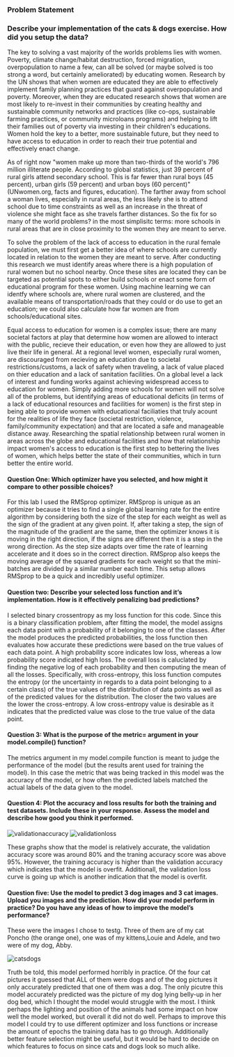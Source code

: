 ### Problem Statement 

### Describe your implementation of the cats & dogs exercise. How did you setup the data?

  The key to solving a vast majority of the worlds problems lies with women. Poverty, climate change/habitat destruction, forced migration, overpopulation to name a few, can all be solved (or maybe solved is too strong a word, but certainly ameliorated) by educating women. Research by the UN shows that when women are educated they are able to effectively implement family planning practices that guard against overpopulation and poverty. Moreover, when they are educated research shows that women are most likely to re-invest in their communities by creating healthy and sustainable community networks and practices (like co-ops, sustainable farming practices, or community microloans programs) and helping to lift their families out of poverty via investing in their children's educations. Women hold the key to a better, more sustainable future, but they need to have access to education in order to reach their true potential and effectively enact change. 

  As of right now "women make up more than two-thirds of the world's 796 million illiterate people. According to global statistics, just 39 percent of rural girls attend secondary school. This is far fewer than rural boys (45 percent), urban girls (59 percent) and urban boys (60 percent)" (UNwomen.org, facts and figures, education). The farther away from school a woman lives, especially in rural areas, the less likely she is to attend school due to time constraints as well as an increase in the threat of violence she might face as she travels farther distances. So the fix for so many of the world problems? in the most simplisitc terms: more schools in rural areas that are in close proximity to the women they are meant to serve.

  To solve the problem of the lack of access to education in the rural female population, we must first get a better idea of where schools are currently located in relation to the women they are meant to serve. After conducting this research we must identify areas where there is a high population of rural women but no school nearby. Once these sites are located they can be targeted as potential spots to either build schools or enact some form of educational program for these women. Using machine learning we can identfy where schools are, where rural women are clustered, and the available means of transportation/roads that they could or do use to get an education; we could also calculate how far women are from schools/educational sites. 
  
  Equal access to education for women is a complex issue; there are many societal factors at play that determine how women are allowed to interact with the public, recieve their education, or even how they are allowed to just live their life in general. At a regional level women, especially rural women, are discouraged from recieving an education due to societal restrictions/customs, a lack of safety when traveling, a lack of value placed on thier education and a lack of sanitation facilities. On a  global level a lack of interest and funding works against achieving widespread access to education for women. Simply adding more schools for women will not solve all of the problems, but identifying areas of educational deficits (in terms of a lack of educational resources and facilities for women) is the first step in being able to provide women with educational faciliaties that truly acount for the realities of life they face (societal restriction, violence, family/community expectation) and that are located a safe and manageable distance away. Researching the spatial relationship between rural women in areas across the globe and educational facilities and how that relationship impact women's access to education is the first step to bettering the lives of women, which helps better the state of their communities, which in turn better the entire world.

####  Question One: Which optimizer have you selected, and how might it compare to other possible choices?  
For this lab I used the RMSprop optimizer. RMSprop is unique as an optimizer because it tries to find a single global learning rate for the entire algorithm by considering both the size of the step for each weight as well as the sign of the gradient at any given point. If, after taking a step, the sign of the magnitude of the gradient are the same, then the optimizer knows it is moving in the right direction, if the signs are different then it is a step in the wrong direction. As the step size adapts over time the rate of learning accelerate and it does so in the correct direction. RMSprop also keeps the moving average of the squared gradients for each weight so that the mini-batches are divided by a similar number each time. This setup allows RMSprop to be a quick and incredibly useful optimizer. 

#### Question two: Describe your selected loss function and it’s implementation. How is it effectively penalizing bad predictions? 
I selected binary crossentropy as my loss function for this code. Since this is a binary classification problem, after fitting the model, the model assigns each data point with a probability of it belonging to one of the classes. After the model produces the predicted probabilities, the loss function then evaluates how accurate these predictions were based on the true values of each data point. A high probability score indicates low loss, whereas a low probability score indicated high loss. The overall loss is caluclated by finding the negative log of each probability and then computing the mean of all the losses. Specifically, with cross-entropy, this loss function computes the entropy (or the uncertainty in regards to a data point belonging to a certain class) of the true values of the distribution of data points as well as of the predicted values for the distribution. The closer the two values are the lower the cross-entropy. A low cross-entropy value is desirable as it indicates that the predicted value was close to the true value of the data point.  

#### Question 3: What is the purpose of the metric= argument in your model.compile() function?
The metrics argument in my model.compile function is meant to judge the performance of the model (but the results arent used for training the model). In this case the metric that was being tracked in this model was the accuracy of the model, or how often the predicted labels matched the actual labels of the data given to the model. 

#### Question 4: Plot the accuracy and loss results for both the training and test datasets.  Include these in your response.  Assess the model and describe how good you think it performed.
![validationaccuracy](https://user-images.githubusercontent.com/67922294/87975622-dd4f7300-ca99-11ea-8d50-a6bdc8c80f90.png)
![validationloss](https://user-images.githubusercontent.com/67922294/87975760-0cfe7b00-ca9a-11ea-984f-18c4a551b8a9.png)

These graphs show that the model is relatively accurate, the validation accuracy score was around 80% and the traning accuracy score was above 95%. However, the training accuracy is higher than the validation accuracy which indicates that the model is overfit. Additionall, the validation loss curve is going up which is another indication that the model is overfit.

#### Question five: Use the model to predict 3 dog images and 3 cat images.  Upload you images and the prediction.  How did your model perform in practice?  Do you have any ideas of how to improve the model’s performance?
These were the images I chose to testg. Three of them are of my cat Poncho (the orange one), one was of my kittens,Louie and Adele, and two were of my dog, Abby.

![catsdogs](https://user-images.githubusercontent.com/67922294/87971666-aece9980-ca93-11ea-960a-12e7dec3ebc1.png)

Truth be told, this model performed horribly in practice. Of the four cat pictures it guessed that ALL of them were dogs and of the dog pictures it only accurately predicted that one of them was a dog. The only picutre this model accurately predicted was the picture of my dog lying belly-up in her dog bed, which I thought the model would struggle with the most. I think perhaps the lighting and position of the animals had some impact on how well the model worked, but overall it did not do well. Perhaps to improve this model I could try to use different optimizer and loss functions or increase the amount of epochs the training data has to go through. Additionally better feature selection might be useful, but it would be hard to decide on which features to focus on since cats and dogs look so much alike. 
